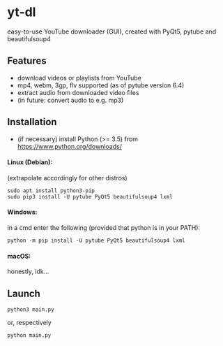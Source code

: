 # yt-dl
easy-to-use YouTube downloader (GUI), created with PyQt5, pytube and beautifulsoup4

## Features
- download videos or playlists from YouTube
- mp4, webm, 3gp, flv supported (as of pytube version 6.4)
- extract audio from downloaded video files
- (in future: convert audio to e.g. mp3)

## Installation
- (if necessary) install Python (>= 3.5) from https://www.python.org/downloads/

#### Linux (Debian):
(extrapolate accordingly for other distros)
```
sudo apt install python3-pip
sudo pip3 install -U pytube PyQt5 beautifulsoup4 lxml
```
#### Windows:
in a cmd enter the following
(provided that python is in your PATH):
```
python -m pip install -U pytube PyQt5 beautifulsoup4 lxml
```
#### macOS:

honestly, idk...

## Launch
```
python3 main.py
```
or, respectively
```
python main.py
```
